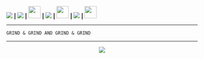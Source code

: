 [<img src="https://cdn.discordapp.com/emojis/882825087311560724.gif?size=28">](https://dev.saimudra.com) **|**  [<img src="https://cdn.discordapp.com/emojis/898443897905233930.gif?size=32">](https://dev.saimudra.com/chat) **|**  [<img src="https://dev.saimudra.com/static/images/squidward.gif" width=32 height=32>](https://www.rockstargames.com/games/sanandreas) **|**  [<img src="https://cdn.discordapp.com/emojis/913269151483691088.webp?size=28">](https://instagram.com/charan.aditya21) **|**  [<img src="https://cdn.discordapp.com/emojis/898071245499818075.gif?size=32" width=32 height=32>](https://dev.saimudra.com/vibe) **|** [<img src="https://cdn.discordapp.com/emojis/946434395819106394.gif?size=32">](https://discord.com/users/817359568945545226) **|** [<img src="https://cdn.discordapp.com/emojis/582658581409693726.webp?size=32" height=32 width=32>](mailto:dev@saimudra.com)
 
---
```
GRIND & GRIND AND GRIND & GRIND
```
---

<p align="center"><img src="https://readme-jokes.vercel.app/api?theme=gotham"></p>

